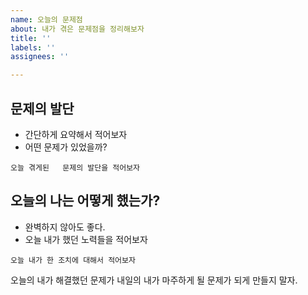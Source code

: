 ```yaml
---
name: 오늘의 문제점
about: 내가 겪은 문제점을 정리해보자
title: ''
labels: ''
assignees: ''

---
```


## 문제의 발단
- 간단하게 요약해서 적어보자
- 어떤 문제가 있었을까?
```
오늘 겪게된   문제의 발단을 적어보자
```
## 오늘의 나는 어떻게 했는가?
- 완벽하지 않아도 좋다.
- 오늘 내가 했던 노력들을 적어보자
```
오늘 내가 한 조치에 대해서 적어보자
```


오늘의 내가 해결했던 문제가 내일의 내가 마주하게 될 문제가 되게 만들지 말자.
